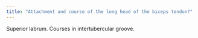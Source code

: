 ```yaml
---
title: "Attachment and course of the long head of the biceps tendon?"
---
```

Superior labrum. Courses in intertubercular groove.

